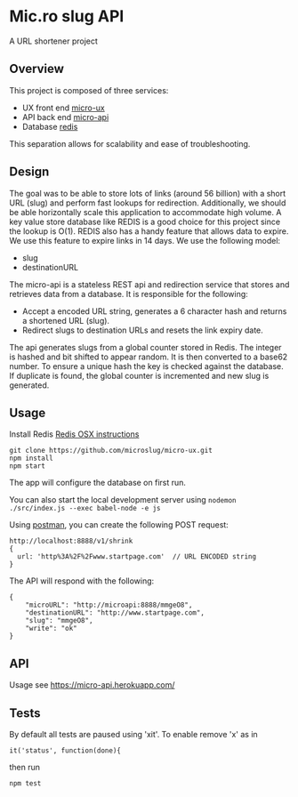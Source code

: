 # Mic.ro slug API

A URL shortener project

## Overview

This project is composed of three services:
* UX front end [micro-ux](https://github.com/microslug/micro-ux)
* API back end [micro-api](https://github.com/microslug/micro-api)
* Database     [redis](https://redis.io/)

This separation allows for scalability and ease of troubleshooting.

## Design

The goal was to be able to store lots of links (around 56 billion) with a short URL (slug) and perform fast lookups for redirection.
Additionally, we should be able horizontally scale this application to accommodate high volume.
A key value store database like REDIS is a good choice for this project since the lookup is O(1).
REDIS also has a handy feature that allows data to expire. We use this feature to expire links in 14 days.
We use the following model:
* slug
* destinationURL

The micro-api is a stateless REST api and redirection service that stores and retrieves data from a database.
It is responsible for the following:
* Accept a encoded URL string, generates a 6 character hash and returns a shortened URL (slug).
* Redirect slugs to destination URLs and resets the link expiry date.

The api generates slugs from a global counter stored in Redis.
The integer is hashed and bit shifted to appear random.  It is then converted to a base62 number.
To ensure a unique hash the key is checked against the database. If duplicate is found, the global counter is incremented and new slug is generated.

Usage
-----
Install Redis [Redis OSX instructions](https://gist.github.com/tomysmile/1b8a321e7c58499ef9f9441b2faa0aa8)

```
git clone https://github.com/microslug/micro-ux.git
npm install
npm start
```
The app will configure the database on first run.

You can also start the local development server using `nodemon ./src/index.js --exec babel-node -e js`

Using [postman](https://www.getpostman.com/), you can create the following POST request:
```
http://localhost:8888/v1/shrink
{
  url: 'http%3A%2F%2Fwww.startpage.com'  // URL ENCODED string
}
```

The API will respond with the following:
```
{
    "microURL": "http://microapi:8888/mmgeO8",
    "destinationURL": "http://www.startpage.com",
    "slug": "mmgeO8",
    "write": "ok"
}
```

## API

Usage see https://micro-api.herokuapp.com/


## Tests

By default all tests are paused using 'xit'. To enable remove 'x' as in
```
it('status', function(done){
```
then run
```
npm test
```
